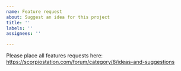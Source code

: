 ```yaml
---
name: Feature request
about: Suggest an idea for this project
title: ''
labels: ''
assignees: ''

---
```


Please place all features requests here: https://scorpiostation.com/forum/category/8/ideas-and-suggestions
